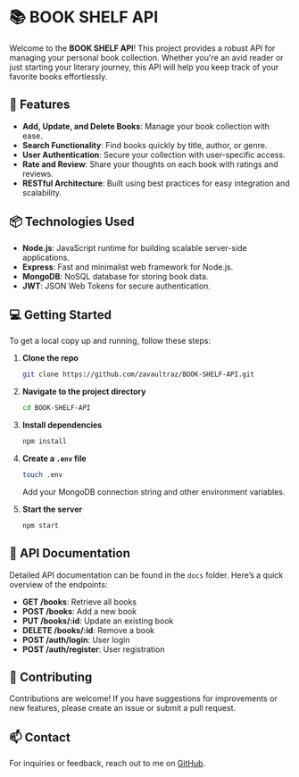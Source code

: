 # 📚 BOOK SHELF API

Welcome to the **BOOK SHELF API**! This project provides a robust API for managing your personal book collection. Whether you're an avid reader or just starting your literary journey, this API will help you keep track of your favorite books effortlessly.

## 🚀 Features

- **Add, Update, and Delete Books**: Manage your book collection with ease.
- **Search Functionality**: Find books quickly by title, author, or genre.
- **User Authentication**: Secure your collection with user-specific access.
- **Rate and Review**: Share your thoughts on each book with ratings and reviews.
- **RESTful Architecture**: Built using best practices for easy integration and scalability.

## 📦 Technologies Used

- **Node.js**: JavaScript runtime for building scalable server-side applications.
- **Express**: Fast and minimalist web framework for Node.js.
- **MongoDB**: NoSQL database for storing book data.
- **JWT**: JSON Web Tokens for secure authentication.

## 💻 Getting Started

To get a local copy up and running, follow these steps:

1. **Clone the repo**
   ```bash
   git clone https://github.com/zavaultraz/BOOK-SHELF-API.git
   ```
2. **Navigate to the project directory**
   ```bash
   cd BOOK-SHELF-API
   ```
3. **Install dependencies**
   ```bash
   npm install
   ```
4. **Create a `.env` file**
   ```bash
   touch .env
   ```
   Add your MongoDB connection string and other environment variables.

5. **Start the server**
   ```bash
   npm start
   ```

## 📜 API Documentation

Detailed API documentation can be found in the `docs` folder. Here’s a quick overview of the endpoints:

- **GET /books**: Retrieve all books
- **POST /books**: Add a new book
- **PUT /books/:id**: Update an existing book
- **DELETE /books/:id**: Remove a book
- **POST /auth/login**: User login
- **POST /auth/register**: User registration

## 🤝 Contributing

Contributions are welcome! If you have suggestions for improvements or new features, please create an issue or submit a pull request.

## 📫 Contact

For inquiries or feedback, reach out to me on [GitHub](https://github.com/zavaultraz).
```
